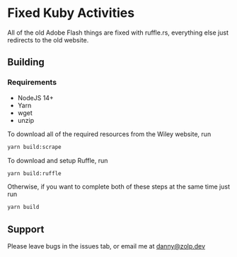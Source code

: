 # Fixed Kuby Activities

All of the old Adobe Flash things are fixed with ruffle.rs, everything else just redirects to the old website.

## Building

### Requirements

- NodeJS 14+
- Yarn
- wget
- unzip

To download all of the required resources from the Wiley website, run

```bash
yarn build:scrape
```

To download and setup Ruffle, run

```bash
yarn build:ruffle
```

Otherwise, if you want to complete both of these steps at the same time just run

```bash
yarn build
```

## Support

Please leave bugs in the issues tab, or email me at danny@zolp.dev
